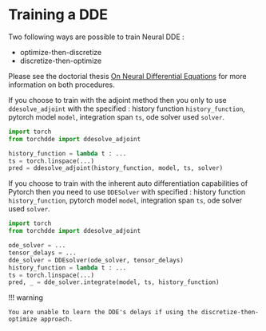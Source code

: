 # Training a DDE

Two following ways are possible to train Neural DDE :

- optimize-then-discretize
- discretize-then-optimize

Please see the doctorial thesis [On Neural Differential Equations](https://arxiv.org/pdf/2202.02435.pdf) for more information on both procedures.

If you choose to train with the adjoint method then you only to use `ddesolve_adjoint` with the specified : history function `history_function`, pytorch model `model`, integration span `ts`, ode solver used `solver`.

```python
import torch
from torchdde import ddesolve_adjoint

history_function = lambda t : ...
ts = torch.linspace(...)
pred = ddesolve_adjoint(history_function, model, ts, solver)
```

If you choose to train with the inherent auto differentiation capabilities of Pytorch then you need to use `DDESolver` with specified : history function `history_function`, pytorch model `model`, integration span `ts`, ode solver used `solver`.

```python
import torch
from torchdde import ddesolve_adjoint

ode_solver = ...
tensor_delays = ...
dde_solver = DDEsolver(ode_solver, tensor_delays)
history_function = lambda t : ...
ts = torch.linspace(...)
pred, _ = dde_solver.integrate(model, ts, history_function)
```

!!! warning

    You are unable to learn the DDE's delays if using the discretize-then-optimize approach.
